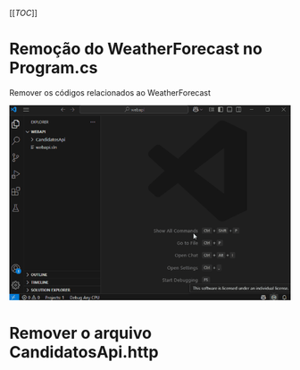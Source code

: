 [[_TOC_]]

# Remoção do WeatherForecast no Program.cs

Remover os códigos relacionados ao WeatherForecast

![gifanimation.gif](/.attachments/gifanimation-b4179797-e60f-4446-b563-43bc249adf07.gif)

# Remover o arquivo CandidatosApi.http
